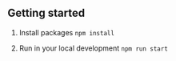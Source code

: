## Getting started

1. Install packages
   `npm install`

2. Run in your local development
   `npm run start`
